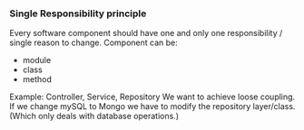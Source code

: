 ### Single Responsibility principle

Every software component should have one and only one responsibility / single reason to change. 
Component can be: 
- module
- class
- method

Example: Controller, Service, Repository
We want to achieve loose coupling. If we change mySQL to Mongo we have to modify the repository layer/class.(Which only
deals with database operations.)


